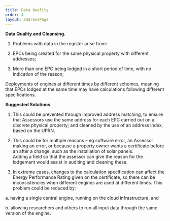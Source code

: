 ```yaml
---
title: Data Quality
order: 4
layout: addressPage
---
```

**Data Quality and Cleansing.** 

1. Problems with data in the register arise from:

2. EPCs being created for the same physical property with different addresses;

3. More than one EPC being lodged in a short period of time, with no indication of the reason;

Deployments of engines at different times by different schemes, meaning that EPCs lodged at the same time may have calculations following different specifications.

**Suggested Solutions.**

1.  This could be prevented through improved address matching, to ensure that Assessors use the same address for each EPC carried out on a discrete physical property; 
and cleaned by the use of an address index, based on the UPRN. 

2. This could be for multiple reasons – eg software error, an Assessor making an error, or because a property owner wants a certificate before an after a change, such as the installation of solar panels.  
Adding a field so that the assessor can give the reason for the lodgement would assist in auditing and cleaning these. 

3. In extreme cases, changes to the calculation specification can affect the Energy Performance Rating given on the certificate, so there can be inconsistencies when different engines are used at different times.  This problem could be reduced by:  

  a. having a single central engine, running on the cloud infrastructure, and 

  b. allowing researchers and others to run all input data through the same version of the engine.  


